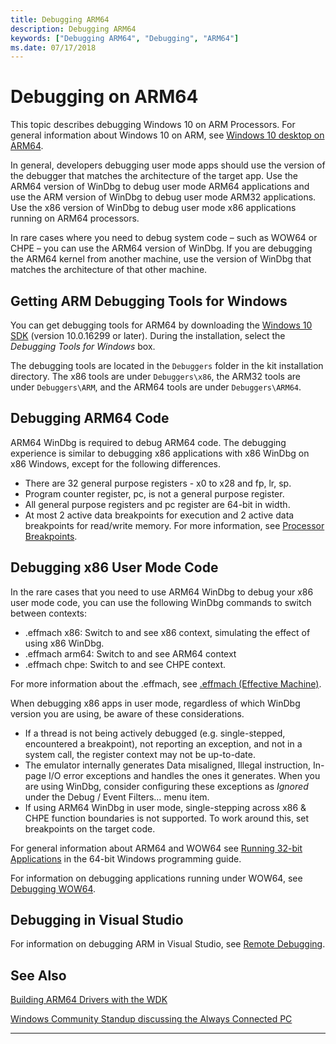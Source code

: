 ```yaml
---
title: Debugging ARM64
description: Debugging ARM64
keywords: ["Debugging ARM64", "Debugging", "ARM64"]
ms.date: 07/17/2018
---
```


# Debugging on ARM64

This topic describes debugging Windows 10 on ARM Processors. For general information about Windows 10 on ARM, see 
[Windows 10 desktop on ARM64](/windows/uwp/porting/apps-on-arm).

In general, developers debugging user mode apps should use the version of the debugger that matches the architecture of the target app. Use the ARM64 version of WinDbg to debug user mode ARM64 applications and use the ARM version of WinDbg to debug user mode ARM32 applications. Use the x86 version of WinDbg to debug user mode x86 applications running on ARM64 processors.  

In rare cases where you need to debug system code – such as WOW64 or CHPE – you can use the ARM64 version of WinDbg. If you are debugging the ARM64 kernel from another machine, use the version of WinDbg that matches the architecture of that other machine.  


## Getting ARM  Debugging Tools for Windows 

You can get debugging tools for ARM64 by downloading the [Windows 10 SDK](https://developer.microsoft.com/windows/downloads/windows-10-sdk) (version 10.0.16299 or later).  During the installation, select the *Debugging Tools for Windows* box. 

The debugging tools are located in the `Debuggers` folder in the kit installation directory.  The x86 tools are under `Debuggers\x86`, the ARM32 tools are under `Debuggers\ARM`, and the ARM64 tools are under `Debuggers\ARM64`. 

## Debugging ARM64 Code

ARM64 WinDbg is required to debug ARM64 code. The debugging experience is similar to debugging x86 applications with x86 WinDbg on x86 Windows, except for the following differences. 

- There are 32 general purpose registers - x0 to x28 and fp, lr, sp. 
- Program counter register, pc, is not a general purpose register. 
- All general purpose registers and pc register are 64-bit in width. 
- At most 2 active data breakpoints for execution and 2 active data breakpoints for read/write memory. For more information, see [Processor Breakpoints](./processor-breakpoints---ba-breakpoints-.md). 


## Debugging x86 User Mode Code 

In the rare cases that you need to use ARM64 WinDbg to debug your x86 user mode code, you can use the following WinDbg commands to switch between contexts: 

- .effmach x86: Switch to and see x86 context, simulating the effect of using x86 WinDbg. 
- .effmach arm64: Switch to and see ARM64 context 
- .effmach chpe: Switch to and see CHPE context. 

For more information about the .effmach, see [.effmach (Effective Machine)](-effmach--effective-machine-.md).

When debugging x86 apps in user mode, regardless of which WinDbg version you are using, be aware of these considerations.

- If a thread is not being actively debugged (e.g. single-stepped, encountered a breakpoint), not reporting an exception, and not in a system call, the register context may not be up-to-date. 
- The emulator internally generates Data misaligned, Illegal instruction, In-page I/O error exceptions and handles the ones it generates. When you are using WinDbg, consider configuring these exceptions as *Ignored* under the Debug / Event Filters… menu item.  
- If using ARM64 WinDbg in user mode, single-stepping across x86 & CHPE function boundaries is not supported. To work around this, set breakpoints on the target code. 

For general information about ARM64 and WOW64 see [Running 32-bit Applications](/windows/desktop/WinProg64/running-32-bit-applications) in the 64-bit Windows programming guide. 

For information on debugging applications running under WOW64, see [Debugging WOW64](/windows/desktop/WinProg64/debugging-wow64).



## Debugging in Visual Studio 

For information on debugging ARM in Visual Studio, see [Remote Debugging](/visualstudio/debugger/remote-debugging).



## See Also

[Building ARM64 Drivers with the WDK](../develop/building-arm64-drivers.md)

[Windows Community Standup discussing the Always Connected PC](https://blogs.windows.com/buildingapps/2018/01/22/windows-community-standup-discussing-always-connected-pc/)

-------
